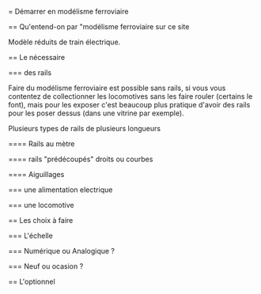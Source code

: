 = Démarrer en modélisme ferroviaire

== Qu'entend-on par "modélisme ferroviaire sur ce site

Modèle réduits de train électrique.

== Le nécessaire

=== des rails

Faire du modélisme ferroviaire est possible sans rails, si vous vous contentez de collectionner les locomotives sans les faire rouler (certains le font), mais pour les exposer c'est beaucoup plus pratique d'avoir des rails pour les poser dessus (dans une vitrine par exemple).

Plusieurs types de rails de plusieurs longueurs

==== Rails au mètre

==== rails "prédécoupés" droits ou courbes

==== Aiguillages 

=== une alimentation electrique

=== une locomotive

== Les choix à faire

=== L'échelle

=== Numérique ou Analogique ?

=== Neuf ou ocasion ?

== L'optionnel
